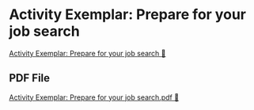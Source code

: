 # Activity Exemplar: Prepare for your job search

[Activity Exemplar: Prepare for your job search 🔗](https://www.coursera.org/learn/put-it-all-together-prepare-for-a-cloud-security-analyst-job/supplement/G8s6Q/activity-exemplar-prepare-for-your-job-search)

## PDF File

[Activity Exemplar: Prepare for your job search.pdf 🔗](https://1drv.ms/b/c/526c45566c8c239a/Eet-L9FLg0tEvz94-hxeYvYBrbFctJtKJIdHzWv3p4tRtg?e=w7Ykd1)
